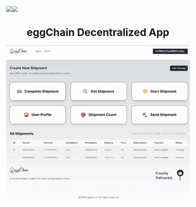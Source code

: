 <div align="center" style="display:flex; align-items: center; justify: center; text-decoration: none ">
    <a href="https://github.com/Abhinav-ark/eggChain_DApp/blob/main/LICENSE" target="_blank" rel="noreferrer">
      <img align='center' src="https://img.shields.io/badge/LICENSE-MIT-green"/>
    </a>
    <a href="https://github.com/Abhinav-ark/eggChain_DApp" target="_blank" rel="noreferrer">
      <img align='center' src="https://img.shields.io/github/created-at/Abhinav-ark/eggChain_DApp"/>
    </a>  
</div>

<h1 align='center'>eggChain Decentralized App</h1>

<div align='center'>
  <img src='./Assets/gif.gif' width='600px'/>
</div>
